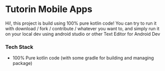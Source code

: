 # Tutorin Mobile Apps

Hi!, this project is build using 100% pure kotlin code!
You can try to run it with download / fork / contribute / whatever you want to, and simply run it on your local dev using android studio or other Text Editor for Android Dev

### Tech Stack
- 100% Pure kotlin code (with some gradle for building and managing package)

